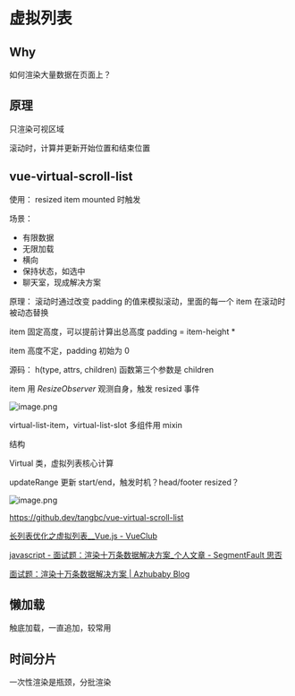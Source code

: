 # 虚拟列表

## Why

如何渲染大量数据在页面上？

## 原理

只渲染可视区域

滚动时，计算并更新开始位置和结束位置

## vue-virtual-scroll-list

使用：
resized  item mounted 时触发

场景：
- 有限数据
- 无限加载
- 横向
- 保持状态，如选中
- 聊天室，现成解决方案

原理：
滚动时通过改变 padding 的值来模拟滚动，里面的每一个 item 在滚动时被动态替换

item 固定高度，可以提前计算出总高度 padding =  item-height * 

item 高度不定，padding 初始为 0

源码：
h(type, attrs, children) 函数第三个参数是 children

item 用 _ResizeObserver_ 观测自身，触发 resized 事件

![image.png](https://img.oaker.bid/?url=http://tva1.sinaimg.cn/large/4e5d3ea7ly1h7cmoka817j215e15sne6.jpg)

virtual-list-item，virtual-list-slot 多组件用 mixin 

结构

Virtual 类，虚拟列表核心计算

updateRange 更新 start/end，触发时机？head/footer resized？

![image.png](https://img.oaker.bid/?url=http://tva1.sinaimg.cn/large/4e5d3ea7ly1h7co3h80vnj20nq0ben0f.jpg)


https://github.dev/tangbc/vue-virtual-scroll-list

[长列表优化之虚拟列表__Vue.js - VueClub](https://www.vue-js.com/topic/5f9789724590fe0031e5927c)

[javascript - 面试题：渲染十万条数据解决方案_个人文章 - SegmentFault 思否](https://segmentfault.com/a/1190000041415120)

[面试题：渲染十万条数据解决方案 | Azhubaby Blog](https://blog.azhubaby.com/2022/02/09/2022-02-09-%25E6%25B8%25B2%25E6%259F%2593%25E5%258D%2581%25E4%25B8%2587%25E6%259D%25A1%25E6%2595%25B0%25E6%258D%25AE%25E8%25A7%25A3%25E5%2586%25B3%25E6%2596%25B9%25E6%25A1%2588/)

## 懒加载

触底加载，一直追加，较常用

## 时间分片

一次性渲染是瓶颈，分批渲染